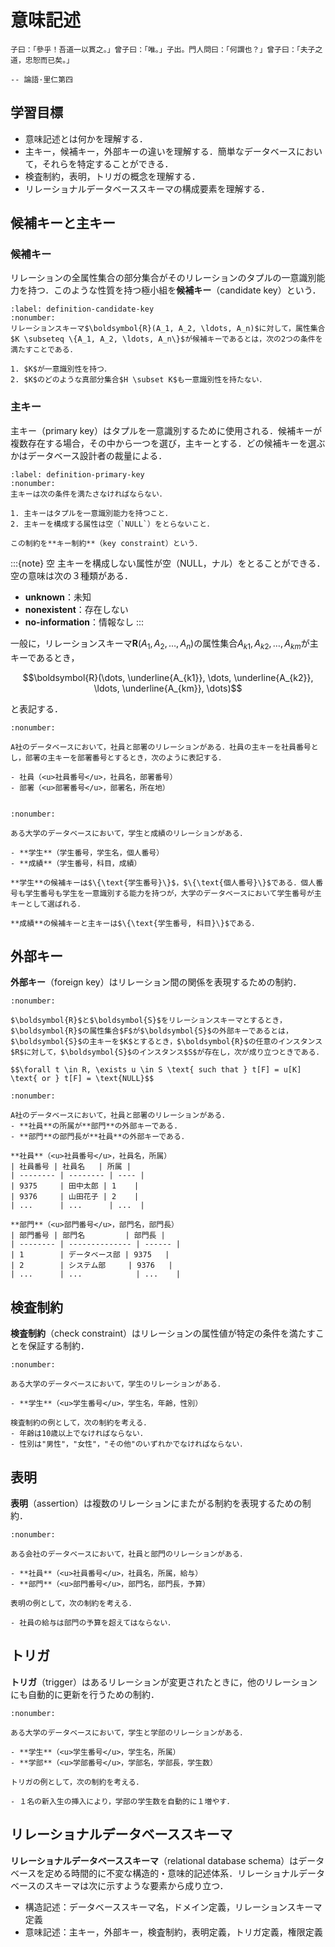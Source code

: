 # 意味記述

```{epigraph}
子曰：「參乎！吾道一以貫之。」曾子曰：「唯。」子出。門人問曰：「何謂也？」曾子曰：「夫子之道，忠恕而已矣。」

-- 論語·里仁第四
```

## 学習目標
- 意味記述とは何かを理解する．
- 主キー，候補キー，外部キーの違いを理解する．簡単なデータベースにおいて，それらを特定することができる．
- 検査制約，表明，トリガの概念を理解する．
- リレーショナルデータベーススキーマの構成要素を理解する．

## 候補キーと主キー
 
### 候補キー

リレーションの全属性集合の部分集合がそのリレーションのタプルの一意識別能力を持つ．このような性質を持つ極小組を**候補キー**（candidate key）という．

````{prf:definition}
:label: definition-candidate-key
:nonumber:
リレーションスキーマ$\boldsymbol{R}(A_1, A_2, \ldots, A_n)$に対して，属性集合$K \subseteq \{A_1, A_2, \ldots, A_n\}$が候補キーであるとは，次の2つの条件を満たすことである．

1. $K$が一意識別性を持つ．
2. $K$のどのような真部分集合$H \subset K$も一意識別性を持たない．

````

### 主キー

主キー（primary key）はタプルを一意識別するために使用される．候補キーが複数存在する場合，その中から一つを選び，主キーとする．どの候補キーを選ぶかはデータベース設計者の裁量による．

````{prf:definition}
:label: definition-primary-key
:nonumber:
主キーは次の条件を満たさなければならない．

1. 主キーはタプルを一意識別能力を持つこと．
2. 主キーを構成する属性は空（`NULL`）をとらないこと．

この制約を**キー制約**（key constraint）という．
````

:::{note} 空
主キーを構成しない属性が空（NULL，ナル）をとることができる．空の意味は次の３種類がある．

- **unknown**：未知
- **nonexistent**：存在しない
- **no-information**：情報なし
:::

一般に，リレーションスキーマ$\boldsymbol{R}(A_1, A_2, \ldots, A_n)$の属性集合${A_{k1}, A_{k2}, \ldots, A_{km}}$が主キーであるとき，

$$\boldsymbol{R}(\dots, \underline{A_{k1}}, \dots, \underline{A_{k2}}, \ldots, \underline{A_{km}}, \dots)$$

と表記する．

````{prf:example}
:nonumber:

A社のデータベースにおいて，社員と部署のリレーションがある．社員の主キーを社員番号とし，部署の主キーを部署番号とするとき，次のように表記する．

- 社員（<u>社員番号</u>，社員名，部署番号）
- 部署（<u>部署番号</u>，部署名，所在地）
  
````

````{prf:example}
:nonumber:

ある大学のデータベースにおいて，学生と成績のリレーションがある．

- **学生**（学生番号，学生名，個人番号）
- **成績**（学生番号，科目，成績）

**学生**の候補キーは$\{\text{学生番号}\}$，$\{\text{個人番号}\}$である．個人番号も学生番号も学生を一意識別する能力を持つが，大学のデータベースにおいて学生番号が主キーとして選ばれる．

**成績**の候補キーと主キーは$\{\text{学生番号, 科目}\}$である．
````

## 外部キー

**外部キー**（foreign key）はリレーション間の関係を表現するための制約．

````{prf:definition}
:nonumber:

$\boldsymbol{R}$と$\boldsymbol{S}$をリレーションスキーマとするとき，$\boldsymbol{R}$の属性集合$F$が$\boldsymbol{S}$の外部キーであるとは，$\boldsymbol{S}$の主キーを$K$とするとき，$\boldsymbol{R}$の任意のインスタンス$R$に対して，$\boldsymbol{S}$のインスタンス$S$が存在し，次が成り立つときである．

$$\forall t \in R, \exists u \in S \text{ such that } t[F] = u[K] \text{ or } t[F] = \text{NULL}$$
````

````{prf:example}
:nonumber:

A社のデータベースにおいて，社員と部署のリレーションがある．
- **社員**の所属が**部門**の外部キーである.
- **部門**の部門長が**社員**の外部キーである．

**社員**（<u>社員番号</u>，社員名，所属）
| 社員番号 | 社員名   | 所属 |
| -------- | -------- | ---- |
| 9375     | 田中太郎 | 1    |
| 9376     | 山田花子 | 2    |
| ...      | ...      | ...  |

**部門**（<u>部門番号</u>，部門名，部門長）
| 部門番号 | 部門名         | 部門長 |
| -------- | -------------- | ------ |
| 1        | データベース部 | 9375   |
| 2        | システム部     | 9376   |
| ...      | ...            | ...    |

````

## 検査制約

**検査制約**（check constraint）はリレーションの属性値が特定の条件を満たすことを保証する制約．

````{prf:example}
:nonumber:

ある大学のデータベースにおいて，学生のリレーションがある．

- **学生**（<u>学生番号</u>，学生名，年齢，性別）

検査制約の例として，次の制約を考える．
- 年齢は10歳以上でなければならない．
- 性別は"男性"，"女性"，"その他"のいずれかでなければならない．
````


## 表明

**表明**（assertion）は複数のリレーションにまたがる制約を表現するための制約．

````{prf:example}
:nonumber:

ある会社のデータベースにおいて，社員と部門のリレーションがある．

- **社員**（<u>社員番号</u>，社員名，所属，給与）
- **部門**（<u>部門番号</u>，部門名，部門長，予算）

表明の例として，次の制約を考える．

- 社員の給与は部門の予算を超えてはならない．
````

## トリガ

**トリガ**（trigger）はあるリレーションが変更されたときに，他のリレーションにも自動的に更新を行うための制約．


````{prf:example}
:nonumber:

ある大学のデータベースにおいて，学生と学部のリレーションがある．

- **学生**（<u>学生番号</u>，学生名，所属）
- **学部**（<u>学部番号</u>，学部名，学部長，学生数）

トリガの例として，次の制約を考える．

- １名の新入生の挿入により，学部の学生数を自動的に１増やす．
````

## リレーショナルデータベーススキーマ

**リレーショナルデータベーススキーマ**（relational database schema）はデータベースを定める時間的に不変な構造的・意味的記述体系．リレーショナルデータベースのスキーマは次に示すような要素から成り立つ．

- 構造記述：データベーススキーマ名，ドメイン定義，リレーションスキーマ定義
- 意味記述：主キー，外部キー，検査制約，表明定義，トリガ定義，権限定義